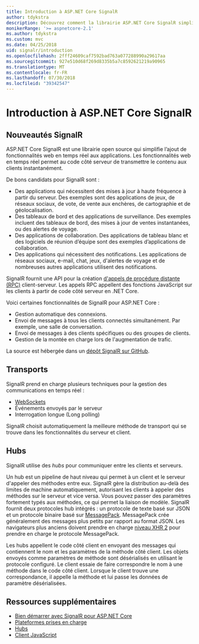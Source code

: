 ```yaml
---
title: Introduction à ASP.NET Core SignalR
author: tdykstra
description: Découvrez comment la librairie ASP.NET Core SignalR simplifie l’ajout de fonctionnalités en temps réel aux applications.
monikerRange: '>= aspnetcore-2.1'
ms.author: tdykstra
ms.custom: mvc
ms.date: 04/25/2018
uid: signalr/introduction
ms.openlocfilehash: 2fff24609caf7592bad763a077288990a29617aa
ms.sourcegitcommit: 927e510d68f269d8335b5a7c8592621219a90965
ms.translationtype: MT
ms.contentlocale: fr-FR
ms.lasthandoff: 07/30/2018
ms.locfileid: "39342547"
---
```

# <a name="introduction-to-aspnet-core-signalr"></a>Introduction à ASP.NET Core SignalR

## <a name="what-is-signalr"></a>Nouveautés SignalR

ASP.NET Core SignalR est une librairie open source qui simplifie l’ajout de fonctionnalités web en temps réel aux applications. Les fonctionnalités web en temps réel permet au code côté serveur de transmettre le contenu aux clients instantanément.

De bons candidats pour SignalR sont :

* Des applications qui nécessitent des mises à jour à haute fréquence à partir du serveur. Des exemples sont des applications de jeux, de réseaux sociaux, de vote, de vente aux enchères, de cartographie et de géolocalisation.
* Des tableaux de bord et des applications de surveillance. Des exemples incluent des tableaux de bord, des mises à jour de ventes instantanées, ou des alertes de voyage.
* Des applications de collaboration. Des applications de tableau blanc et des logiciels de réunion d’équipe sont des exemples d’applications de collaboration.
* Des applications qui nécessitent des notifications. Les applications de réseaux sociaux, e-mail, chat, jeux, d'alertes de voyage et de nombreuses autres applications utilisent des notifications.

SignalR fournit une API pour la création [d'appels de procédure distante (RPC)](https://wikipedia.org/wiki/Remote_procedure_call) client-serveur. Les appels RPC appellent des fonctions JavaScript sur les clients à partir de code côté serveur en .NET Core.

Voici certaines fonctionnalités de SignalR pour ASP.NET Core :

* Gestion automatique des connexions.
* Envoi de messages à tous les clients connectés simultanément. Par exemple, une salle de conversation.
* Envoi de messages à des clients spécifiques ou des groupes de clients.
* Gestion de la montée en charge lors de l'augmentation de trafic.

La source est hébergée dans un [dépôt SignalR sur GitHub](https://github.com/aspnet/signalr).

## <a name="transports"></a>Transports

SignalR prend en charge plusieurs techniques pour la gestion des communications en temps réel :

* [WebSockets](https://tools.ietf.org/html/rfc7118)
* Événements envoyés par le serveur
* Interrogation longue (Long polling)

SignalR choisit automatiquement la meilleure méthode de transport qui se trouve dans les fonctionnalités du serveur et client.

## <a name="hubs"></a>Hubs

SignalR utilise des *hubs* pour communiquer entre les clients et serveurs.

Un hub est un pipeline de haut niveau qui permet à un client et le serveur d'appeler des méthodes entre eux. SignalR gère la distribution au-delà des limites de machine automatiquement, autorisant les clients à appeler des méthodes sur le serveur et vice versa. Vous pouvez passer des paramètres fortement typés aux méthodes, ce qui permet la liaison de modèle. SignalR fournit deux protocoles hub intégrés : un protocole de texte basé sur JSON et un protocole binaire basé sur [MessagePack](https://msgpack.org/).  MessagePack crée généralement des messages plus petits par rapport au format JSON. Les navigateurs plus anciens doivent prendre en charge [niveau XHR 2](https://caniuse.com/#feat=xhr2) pour prendre en charge le protocole MessagePack.

Les hubs appellent le code côté client en envoyant des messages qui contiennent le nom et les paramètres de la méthode côté client. Les objets envoyés comme paramètres de méthode sont désérialisés en utilisant le protocole configuré. Le client essaie de faire correspondre le nom à une méthode dans le code côté client. Lorsque le client trouve une correspondance, il appelle la méthode et lui passe les données de paramètre désérialisées.

## <a name="additional-resources"></a>Ressources supplémentaires

* [Bien démarrer avec SignalR pour ASP.NET Core](xref:tutorials/signalr)
* [Plateformes prises en charge](xref:signalr/supported-platforms)
* [Hubs](xref:signalr/hubs)
* [Client JavaScript](xref:signalr/javascript-client)
